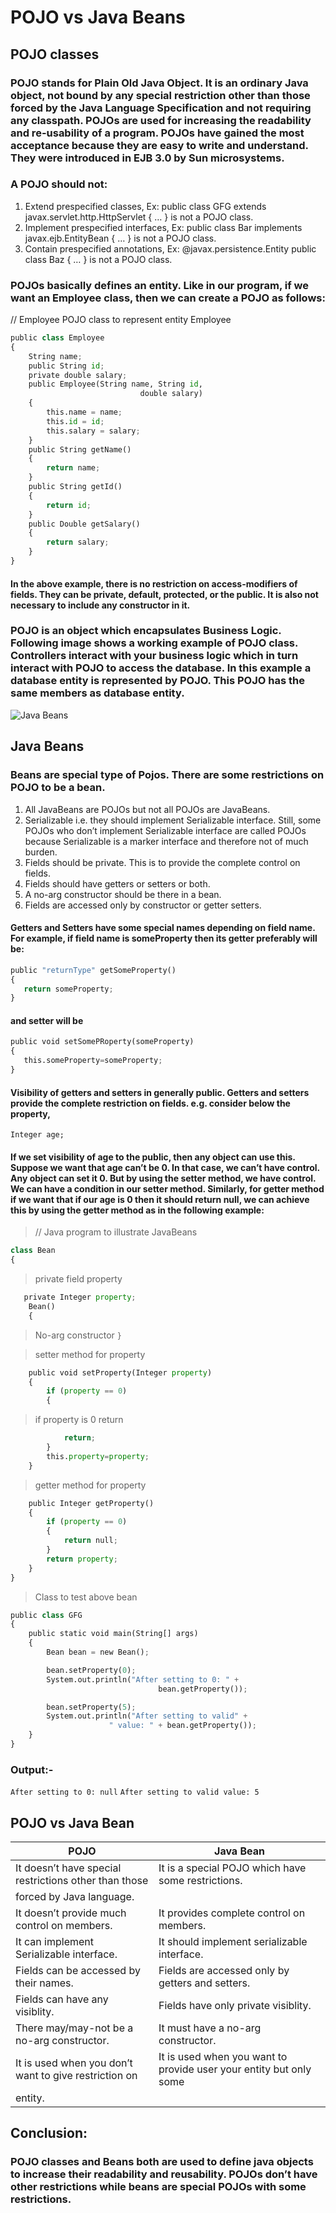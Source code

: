 # POJO vs Java Beans

## POJO classes

### POJO stands for Plain Old Java Object. It is an ordinary Java object, not bound by any special restriction other than those forced by the Java Language Specification and not requiring any classpath. POJOs are used for increasing the readability and re-usability of a program. POJOs have gained the most acceptance because they are easy to write and understand. They were introduced in EJB 3.0 by Sun microsystems.

### A POJO should not:
1. Extend prespecified classes, Ex: public class GFG extends javax.servlet.http.HttpServlet { … } is not a POJO class.
2. Implement prespecified interfaces, Ex: public class Bar implements javax.ejb.EntityBean { … } is not a POJO class.
3. Contain prespecified annotations, Ex: @javax.persistence.Entity public class Baz { … } is not a POJO class.
### POJOs basically defines an entity. Like in our program, if we want an Employee class, then we can create a POJO as follows:
// Employee POJO class to represent entity Employee
```python
public class Employee
{
    String name;
    public String id;
    private double salary;
    public Employee(String name, String id,
                             double salary)
    {
        this.name = name;
        this.id = id;
        this.salary = salary;
    }
    public String getName()
    {
        return name;
    }
    public String getId()
    {
        return id;
    }
    public Double getSalary()
    {
        return salary;
    }
}
```
#### In the above example, there is no restriction on access-modifiers of fields. They can be private, default, protected, or the public. It is also not necessary to include any constructor in it.

### POJO is an object which encapsulates Business Logic. Following image shows a working example of POJO class. Controllers interact with your business logic which in turn interact with POJO to access the database. In this example a database entity is represented by POJO. This POJO has the same members as database entity.

![Java Beans](https://media.geeksforgeeks.org/wp-content/uploads/pojo.jpg)

## Java Beans
### **Beans are special type of Pojos. There are some restrictions on POJO to be a bean.**

1. All JavaBeans are POJOs but not all POJOs are JavaBeans.
2. Serializable i.e. they should implement Serializable interface. Still, some POJOs who don’t implement Serializable interface are called POJOs because Serializable is a marker interface and therefore not of much burden.
3. Fields should be private. This is to provide the complete control on fields.
4. Fields should have getters or setters or both.
5. A no-arg constructor should be there in a bean.
6. Fields are accessed only by constructor or getter setters.

#### Getters and Setters have some special names depending on field name. For example, if field name is someProperty then its getter preferably will be:

```python
public "returnType" getSomeProperty()
{
   return someProperty;
}
```
#### and setter will be

```python
public void setSomePRoperty(someProperty)
{
   this.someProperty=someProperty;
}
```
#### Visibility of getters and setters in generally public. Getters and setters provide the complete restriction on fields. e.g. consider below the property,

`Integer age;`
#### If we set visibility of age to the public, then any object can use this. Suppose we want that age can’t be 0. In that case, we can’t have control. Any object can set it 0. But by using the setter method, we have control. We can have a condition in our setter method. Similarly, for getter method if we want that if our age is 0 then it should return null, we can achieve this by using the getter method as in the following example:

> // Java program to illustrate JavaBeans
```python
class Bean
{
```
> private field property
```python
   private Integer property;
    Bean()
    {
```
 > No-arg constructor
    `}`

 > setter method for property
```python
    public void setProperty(Integer property)
    {
        if (property == 0)
        {
```            
 > if property is 0 return
```python
            return;
        }
        this.property=property;
    }
```    

> getter method for property
```python
    public Integer getProperty()
    {
        if (property == 0)
        {
            return null;
        }
        return property;
    }
}
```  
>  Class to test above bean
```python
public class GFG
{
    public static void main(String[] args)
    {
        Bean bean = new Bean();

        bean.setProperty(0);
        System.out.println("After setting to 0: " +
                                 bean.getProperty());

        bean.setProperty(5);
        System.out.println("After setting to valid" +
                      " value: " + bean.getProperty());
    }
}
```
### Output:-

`After setting to 0: null`
`After setting to valid value: 5`

## POJO vs Java Bean
| **POJO**	                                            | **Java Bean**                                                      |
|-------------------------------------------------------|--------------------------------------------------------------------|
| It doesn’t have special restrictions other than those | It is a special POJO which have some restrictions.                 |
| forced by Java language.	                            |                                                                    |
| It doesn’t provide much control on members.	        | It provides complete control on members.                           |
| It can implement Serializable interface.	            | It should implement serializable interface.                        |
| Fields can be accessed by their names.	            | Fields are accessed only by getters and setters.                   |
| Fields can have any visiblity.	                    | Fields have only private visiblity.                                |
| There may/may-not be a no-arg constructor.	        | It must have a no-arg constructor.                                 |
| It is used when you don’t want to give restriction on | It is used when you want to provide user your entity but only some | | your members and give user complete access of your    | part of your entity.                                               |
| entity.                                               |                                                                    |

## Conclusion:
### POJO classes and Beans both are used to define java objects to increase their readability and reusability. POJOs don’t have other restrictions while beans are special POJOs with some restrictions.
